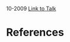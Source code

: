 

10-2009
[Link to Talk](https://www.churchofjesuschrist.org/study/general-conference/2009/10/priesthood-session?lang=eng)



# References
